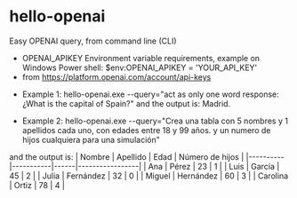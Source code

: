 # hello-openai

Easy OPENAI query, from command line (CLI)
+ OPENAI_APIKEY Environment variable requirements, example on Windows Power shell: $env:OPENAI_APIKEY = 'YOUR_API_KEY'
+ from https://platform.openai.com/account/api-keys


* Example 1:
  hello-openai.exe --query="act as only one word response: ¿What is the capital of Spain?"
and the output is:
Madrid.
  
* Example 2:
  hello-openai.exe --query="Crea una tabla con 5 nombres y 1 apellidos cada uno, con edades entre 18 y 99 años. y un numero de hijos cualquiera para una simulación"

and the output is:
| Nombre   | Apellido  | Edad | Número de hijos |
|----------|-----------|------|-----------------|
| Ana      | Pérez     | 23   | 1               |
| Luis     | García    | 45   | 2               |
| Julia    | Fernández | 32   | 0               |
| Miguel   | Hernández | 60   | 3               |
| Carolina | Ortiz     | 78   | 4               |

